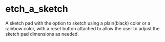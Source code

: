 # etch_a_sketch

A sketch pad with the option to sketch using a plain(black) color or a rainbow color, with a reset button attached to allow the user to adjust the sketch pad dimensions as needed.
